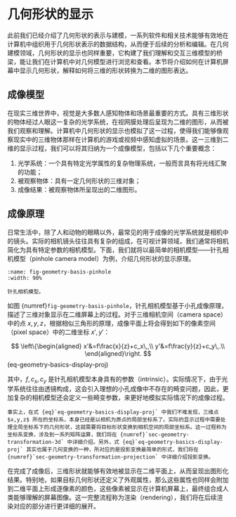 # 几何形状的显示

此前我们已经介绍了几何形状的表示与建模，一系列软件和相关技术能够有效地在计算机中组织用于几何形状表示的数据结构，从而便于后续的分析和编辑。在几何建模领域，几何形状的显示也同样重要，它构建了我们理解和交互三维模型的桥梁，能让我们在计算机中对几何模型进行浏览和查看。本节将介绍如何在计算机屏幕中显示几何形状，解释如何将三维的形状转换为二维的图形表达。

## 成像模型

在现实三维世界中，视觉是大多数人感知物体和场景最重要的方式。具有三维形状的物体经过人眼这一复杂的光学系统，在视网膜处理后呈现为二维的图形，从而被我们观察和理解。计算机中几何形状的显示也模拟了这一过程，使得我们能够像观察现实中的三维物体那样在计算机的游戏或视频中感知虚拟的场景。这一三维到二维的显示过程，我们可以将其归纳为一个成像模型，包括以下几个重要概念：

1. 光学系统：一个具有特定光学属性的复杂物理系统，一般而言具有将光线汇聚的功能；
2. 被观察物体：具有一定几何形状的三维对象；
3. 成像结果：被观察物体所呈现出的二维图形。

## 成像原理

日常生活中，除了人和动物的眼睛以外，最常见的用于成像的光学系统就是相机中的镜头。实际的相机镜头往往具有复杂的组成，在可视计算领域，我们通常将相机简化为具有特定参数的相机模型。下面，我们就将以最简单的相机模型——针孔相机模型（pinhole camera model）为例，介绍几何形状的显示原理。

```{figure} fig/pinhole.png
:name: fig-geometry-basis-pinhole
:width: 90%

针孔相机模型。
```

如图 {numref}`fig-geometry-basis-pinhole`，针孔相机模型基于小孔成像原理，描述了三维对象显示在二维屏幕上的过程。对于三维相机空间（camera space）中的点 $x,y,z$，根据相似三角形的原理，成像平面上将会得到如下的像素空间（pixel space）中的二维坐标 $x',y'$：

$$
\left\{\begin{aligned}
x'&=f\frac{x}{z}+c_x\,,\\
y'&=f\frac{y}{z}+c_y\,.\\
\end{aligned}\right.
$$ (eq-geometry-basics-display-proj)

其中，$f,c_x,c_y$ 是针孔相机模型本身具有的参数（intrinsic）。实际情况下，由于光学系统往往由透镜构成，这会引入理想的小孔成像中不存在的畸变问题，因此，更加复杂的相机模型还会定义一些畸变参数，来更好地模拟实际情况下的成像过程。

```{hint}
事实上，在式 {eq}`eq-geometry-basics-display-proj` 中我们不难发现，三维点 $x,y,z$ 所在的坐标系，本身已经是以相机为原点的局部坐标系了。实际的显示过程中需要处理全局坐标系下的几何形状，这就需要将目标形状变换到相机空间的局部坐标系。这一过程称为坐标系变换，涉及到一系列矩阵运算，我们将在 {numref}`sec-geometry-transformation-3d` 中详细介绍。另外，式 {eq}`eq-geometry-basics-display-proj` 其实也属于几何变换的一种，所对应的是投影变换最简单的形式，我们将在 {numref}`sec-geometry-transformation-projection` 中详细介绍投影变换。
```

在完成了成像后，三维形状就能够有效地被显示在二维平面上，从而呈现出图形化结果。特别地，如果目标几何形状还定义了外观属性，那么这些属性也同样会附加到二维平面上形成逐像素的颜色，这些像素被显示在计算机屏幕上，最终组合成人类能够理解的屏幕图像。这一完整流程称为渲染（rendering），我们将在后续渲染对应的部分进行更详细的展开。
